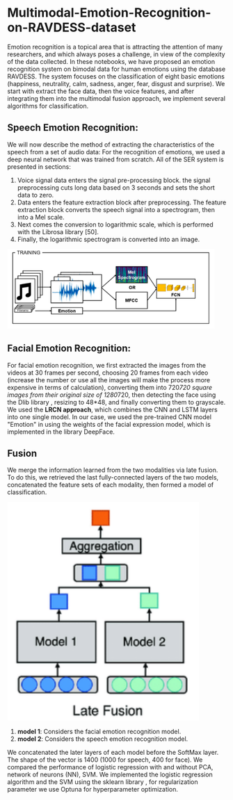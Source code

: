 # Multimodal-Emotion-Recognition-on-RAVDESS-dataset
Emotion recognition is a topical area that is attracting the attention of many researchers, and which always poses a challenge, in view of the complexity of the data collected. In these notebooks, we have proposed an emotion recognition system on bimodal data for human emotions using the database RAVDESS. The system focuses on the classification of eight basic emotions (happiness, neutrality, calm, sadness, anger, fear, disgust and surprise). We start with
extract the face data, then the voice features, and after integrating them into the multimodal fusion approach, we implement several algorithms
for classification.

## Speech Emotion Recognition:
We will now describe the method of extracting the characteristics of the
speech from a set of audio data: For the recognition of emotions,
we used a deep neural network that was trained from scratch. All
of the SER system is presented in sections:
1. Voice signal data enters the signal pre-processing block. the
signal preprocessing cuts long data based on 3 seconds and
sets the short data to zero.
2. Data enters the feature extraction block after preprocessing. The feature extraction block converts the speech signal into a
spectrogram, then into a Mel scale.
3. Next comes the conversion to logarithmic scale, which is performed with the Librosa library [50].
4. Finally, the logarithmic spectrogram is converted into an image.

![alt text](https://github.com/RosRed/Multimodal-Emotion-Recognition-on-RAVDESS-dataset/blob/main/img/proc_audio.png)

## Facial Emotion Recognition:
For facial emotion recognition, we first extracted the images from the
videos at 30 frames per second, choosing 20 frames from each video (increase
the number or use all the images will make the process more expensive in terms of
calculation), converting them into 720*720 square images from their original size
of 1280*720, then detecting the face using the Dlib library ,
resizing to 48*48, and finally converting them to grayscale.
We used the **LRCN approach**, which combines the CNN and LSTM layers into one
single model. In our case, we used the pre-trained CNN model "Emotion" in
using the weights of the facial expression model, which is implemented in the library
DeepFace.
## Fusion
We merge the information learned from the two modalities via late fusion.
To do this, we retrieved the last fully-connected layers of the two models,
concatenated the feature sets of each modality, then formed a model of
classification.

![alt text](https://github.com/RosRed/Multimodal-Emotion-Recognition-on-RAVDESS-dataset/blob/main/img/late_fusion.png)

1. **model 1**: Considers the facial emotion recognition model.
2. **model 2**: Considers the speech emotion recognition model.

We concatenated the later layers of each model before the SoftMax layer. 
The shape of the vector is 1400 (1000 for speech, 400 for face).
We compared the performance of logistic regression with and without PCA, network
of neurons (NN), SVM.
We implemented the logistic regression algorithm and the SVM using the
sklearn library , for regularization parameter we use Optuna
for hyperparameter optimization.

